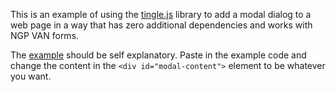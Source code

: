 This is an example of using the [tingle.js](https://robinparisi.github.io/tingle/) library to add a modal dialog to a web page in a way that has zero additional dependencies and works with NGP VAN forms.

The [example](example.html) should be self explanatory. Paste in the example code and change the content in the `<div id="modal-content">` element to be whatever you want.
